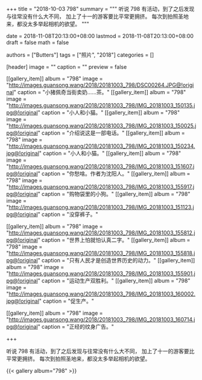 +++
title = "2018-10-03 798"
summary = """
听说 798 有活动，到了之后发现与往常没有什么大不同，
加上了十一的游客要比平常更拥挤。
每次到拍照圣地来，都没太多举起相机的欲望。
"""

date = 2018-11-08T20:13:00+08:00
lastmod = 2018-11-08T20:13:00+08:00
draft = false
math = false

authors = ["Butters"]
tags = ["照片", "2018"]
categories = []

[header]
image = ""
caption = ""
preview = false

[[gallery_item]]
album = "798"
image = "http://images.guansong.wang/2018/20181003_798/DSC00264.JPG@!original"
caption = "小猪佩奇当街卖奶……茶。"
[[gallery_item]]
album = "798"
image = "http://images.guansong.wang/2018/20181003_798/IMG_20181003_150135.jpg@!original"
caption = "小人和小猫。"
[[gallery_item]]
album = "798"
image = "http://images.guansong.wang/2018/20181003_798/IMG_20181003_150025.jpg@!original"
caption = "介绍说这是一部电话。"
[[gallery_item]]
album = "798"
image = "http://images.guansong.wang/2018/20181003_798/IMG_20181003_150234.jpg@!original"
caption = "小人和小猫。"
[[gallery_item]]
album = "798"
image = "http://images.guansong.wang/2018/20181003_798/IMG_20181003_151607.jpg@!original"
caption = "你愁啥。作者为沈阳人。"
[[gallery_item]]
album = "798"
image = "http://images.guansong.wang/2018/20181003_798/IMG_20181003_155917.jpg@!original"
caption = "购物袋里的小狗。"
[[gallery_item]]
album = "798"
image = "http://images.guansong.wang/2018/20181003_798/IMG_20181003_151123.jpg@!original"
caption = "没穿裤子。"


[[gallery_item]]
album = "798"
image = "http://images.guansong.wang/2018/20181003_798/IMG_20181003_155812.jpg@!original"
caption = "世界上怕就怕认真二字。"
[[gallery_item]]
album = "798"
image = "http://images.guansong.wang/2018/20181003_798/IMG_20181003_155818.jpg@!original"
caption = "只有人民才是创造世界历史的动力。"
[[gallery_item]]
album = "798"
image = "http://images.guansong.wang/2018/20181003_798/IMG_20181003_155901.jpg@!original"
caption = "运动生产双胜利。"
[[gallery_item]]
album = "798"
image = "http://images.guansong.wang/2018/20181003_798/IMG_20181003_160002.jpg@!original"
caption = "促生产。"

[[gallery_item]]
album = "798"
image = "http://images.guansong.wang/2018/20181003_798/IMG_20181003_160714.jpg@!original"
caption = "正经的纹身广告。"

+++

听说 798 有活动，到了之后发现与往常没有什么大不同，
加上了十一的游客要比平常更拥挤。
每次到拍照圣地来，都没太多举起相机的欲望。

{{< gallery album="798" >}}